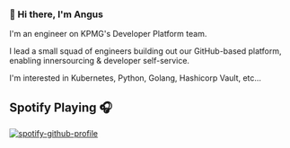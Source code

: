 ### 👋 Hi there, I'm Angus 

I'm an engineer on KPMG's Developer Platform team.

I lead a small squad of engineers building out our GitHub-based platform, enabling innersourcing & developer self-service.

I'm interested in Kubernetes, Python, Golang, Hashicorp Vault, etc...

## Spotify Playing 🎧

[![spotify-github-profile](https://spotify-github-profile.vercel.app/api/view?uid=115665173&cover_image=true&theme=natemoo-re&show_offline=false&background_color=121212&interchange=false&bar_color=53b14f&bar_color_cover=true)](https://github.com/kittinan/spotify-github-profile)



<!--
**angusjellis/angusjellis** is a ✨ _special_ ✨ repository because its `README.md` (this file) appears on your GitHub profile.

Here are some ideas to get you started:

- 🔭 I’m currently working on ...
- 🌱 I’m currently learning ...
- 👯 I’m looking to collaborate on ...
- 🤔 I’m looking for help with ...
- 💬 Ask me about ...
- 📫 How to reach me: ...
- 😄 Pronouns: ...
- ⚡ Fun fact: ...
-->
